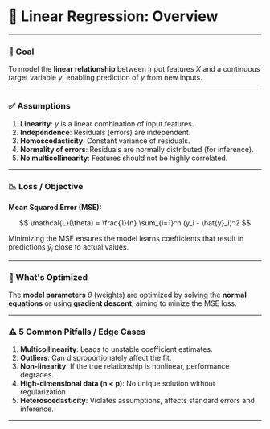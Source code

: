# 📘 Linear Regression: Overview

---

### 🎯 Goal

To model the **linear relationship** between input features $X$ and a continuous target variable $y$, enabling prediction of $y$ from new inputs.

---

### ✅ Assumptions

1. **Linearity**: $y$ is a linear combination of input features.
2. **Independence**: Residuals (errors) are independent.
3. **Homoscedasticity**: Constant variance of residuals.
4. **Normality of errors**: Residuals are normally distributed (for inference).
5. **No multicollinearity**: Features should not be highly correlated.

---

### 📉 Loss / Objective

**Mean Squared Error (MSE):**

$$
\mathcal{L}(\theta) = \frac{1}{n} \sum_{i=1}^n (y_i - \hat{y}_i)^2
$$

Minimizing the MSE ensures the model learns coefficients that result in predictions $\hat{y}_i$ close to actual values.

---

### 🧠 What's Optimized

The **model parameters** $\theta$ (weights) are optimized by solving the **normal equations** or using **gradient descent**, aiming to minize the MSE loss.

---

### ⚠️ 5 Common Pitfalls / Edge Cases

1. **Multicollinearity**: Leads to unstable coefficient estimates.
2. **Outliers**: Can disproportionately affect the fit.
3. **Non-linearity**: If the true relationship is nonlinear, performance degrades.
4. **High-dimensional data (n < p)**: No unique solution without regularization.
5. **Heteroscedasticity**: Violates assumptions, affects standard errors and inference.

---

